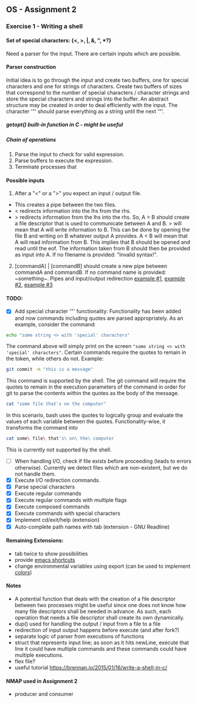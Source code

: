 ## OS - Assignment 2
### Exercise 1 - Writing a shell
#### Set of special characters: {<, >, |, &, ", \*?}
Need a parser for the input.
There are certain inputs which are possible.
#### Parser construction
Initial idea is to go through the input and create two buffers,
one for special characters and one for strings of characters.
Create two buffers of sizes that correspond to the number of special
characters / character strings and store the special characters and
strings into the buffer. An abstract structure may be created in order
to deal efficiently with the input.
The character '"' should parse everything as a string until the next '"'.
##### getopt() built-in function in C - might be useful
##### Chain of operations
1. Parse the input to check for valid expression.
2. Parse buffers to execute the expression.
3. Terminate processes that 

#### Possible inputs
1. After a "<" or a ">" you expect an input / output file. 
- This creates a pipe between the two files.
- \< redirects information into the lhs from the rhs.
- \> redirects information from the lhs into the rhs.
So, A > B should create a file descriptor that is used to communicate
between A and B. > will mean that A will write information to B.
This can be done by opening the file B and writing on B whatever output
A provides.
A \< B will mean that A will read information from B. This implies that
B should be opened and read until the eof. The information taken from
B should then be provided as input into A.
If no filename is provided: "Invalid syntax!".
2. [commandA] | [commandB] should create a new pipe between commandA
and commandB. 
If no command name is provided: ~something~.
Pipes and input/output redirection [example #1](http://www.cs.loyola.edu/~jglenn/702/S2005/Examples/dup2.html), [example #2](https://www.unix.com/programming/122360-c-piping-redirect-operator.html), [example #3](https://www.geeksforgeeks.org/making-linux-shell-c/)

#### TODO:
- [X] Add special character '"' functionality: Functionality has been added and now commands including quotes are parsed appropriately.
As an example, consider the command:
```bash
echo "some string <> with 'special' characters"
```
The command above will simply print on the screen ```"some string <> with 'special' characters"```.
Certain commands require the quotes to remain in the token, while others do not.
Example: <br/>
```bash
git commit -m "this is a message"
```
This command is supported by the shell. The git command will require the quotes to remain in the execution parameters of the command in order for git to parse the contents within the quotes as the body of the message.
```bash
cat "some file that's on the computer"
```
In this scenario, bash uses the quotes to logically group and evaluate the values of each variable between the quotes. Functionality-wise, it transforms the command into
```bash
cat some\ file\ that's\ on\ the\ computer
```
This is currently not supported by the shell.
- [ ] When handling I/O, check if file exists before proceeding (leads to errors otherwise). Currently we detect files which are non-existent, but we do not handle them.
- [X] Execute I/O redirection commands.
- [X] Parse special characters
- [x] Execute regular commands
- [x] Execute regular commands with multiple flags
- [X] Execute composed commands
- [X] Execute commands with special characters
- [x] Implement cd/exit/help (extension)
- [x] Auto-complete path names with tab (extension - GNU Readline)

#### Remaining Extensions:
- tab twice to show possibilities
- provide [emacs shortcuts](https://en.wikipedia.org/wiki/GNU_Readline)
- change environmental variables using export (can be used to implement [colors](https://www.cyberciti.biz/faq/bash-shell-change-the-color-of-my-shell-prompt-under-linux-or-unix/))
#### Notes
- A potential function that deals with the creation of a file descriptor
between two processes might be useful since one does not know how many
file descriptors shall be needed in advance. As such, each operation
that needs a file descriptor shall create its own dynamically.
- dup() used for handling the output / input from a file to a file
- redirection of input output happens before execute (and after fork?)
- separate logic of parser from executions of functions
- struct that represents input line; as soon as it hits newLine, execute that line
it could have multiple commands and these commands could have multiple executions.
- flex file?
- useful tutorial https://brennan.io/2015/01/16/write-a-shell-in-c/
#### NMAP used in Assignment 2
- producer and consumer
